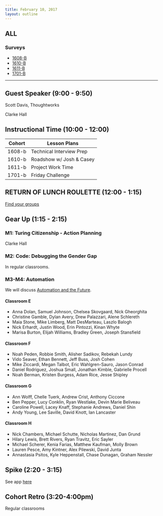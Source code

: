 ```yaml
---
title: February 10, 2017
layout: outline
---
```



## ALL

### Surveys
*   [1608-B](https://goo.gl/forms/TGZfRoblysO9pg572)
*   [1610-B](https://goo.gl/forms/KDuSqa8kUN1QufsZ2)
*   [1611-B]()
*   [1701-B]()

***

## Guest Speaker (9:00 - 9:50)

Scott Davis, Thoughtworks

Clarke Hall

## Instructional Time (10:00 - 12:00)

| Cohort | Lesson Plans |
| ------ | ------------ |
| 1608-b | Technical Interview Prep |
| 1610-b | Roadshow w/ Josh & Casey |
| 1611-b | Project Work Time |
| 1701-b | Friday Challenge |


## RETURN OF LUNCH ROULETTE (12:00 - 1:15)

[Find your groups](https://github.com/turingschool/interdisciplinary-planning/blob/master/groups/20170210.markdown)

## Gear Up (1:15 - 2:15)

### M1: Turing Citizenship - Action Planning
Clarke Hall

### M2: Code: Debugging the Gender Gap
In regular classrooms.

### M3-M4: Automation
We will discuss [Automation and the Future](https://github.com/turingschool/gear-up/blob/master/automation.markdown).

#### Classroom E

*   Anna Dolan, Samuel Johnson, Chelsea Skovgaard, Nick Gheorghita
*   Christine Gamble, Dylan Avery, Drew Palazzari, Alene Schlereth
*   Maia Stone, Mike Limberg, Matt DesMarteau, Laszlo Balogh
*   Nick Erhardt, Justin Wood, Erin Pintozzi, Kinan Whyte
*   Marisa Burton, Elijah Williams, Bradley Green, Joseph Stansfield

#### Classroom F

*   Noah Peden, Robbie Smith, Alisher Sadikov, Rebekah Lundy
*   Vido Seaver, Ethan Bennett, Jeff Buss, Josh Cohen
*   Mike Ziccardi, Megan Talbot, Eric Wahlgren-Sauro, Jason Conrad
*   Daniel Rodriguez, Joshua Small, Jonathan Kimble, Gabrielle Procell
*   Noah Berman, Kristen Burgess, Adam Rice, Jesse Shipley

#### Classroom G

*   Ann Wolff, Chelle Tuerk, Andrew Crist, Anthony Ciccone
*   Ben Pepper, Lucy Conklin, Ryan Westlake, Devin Marie Beliveau
*   Caroline Powell, Lacey Knaff, Stephanie Andrews, Daniel Shin
*   Andy Young, Lee Saville, David Knott, Ian Lancaster

#### Classroom H

*   Nick Chambers, Michael Schutte, Nicholas Martinez, Dan Grund
*   Hilary Lewis, Brett Rivers, Ryan Travitz, Eric Sayler
*   Michael Scherer, Kenia Farias, Matthew Kaufman, Molly Brown
*   Lauren Pesce, Amy Kintner, Alex Pilewski, David Junta
*   Annastasia Psitos, Kyle Heppenstall, Chase Dunagan, Graham Nessler


## Spike (2:20 - 3:15)

See app [here](https://turing-fridays.firebaseapp.com/)

## Cohort Retro (3:20-4:00pm)

Regular classrooms
